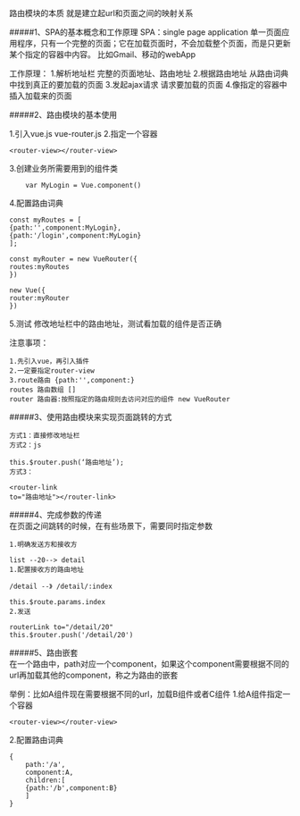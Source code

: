 路由模块的本质 就是建立起url和页面之间的映射关系

#####1、SPA的基本概念和工作原理
SPA：single page application 单一页面应用程序，只有一个完整的页面；它在加载页面时，不会加载整个页面，而是只更新某个指定的容器中内容。
比如Gmail、移动的webApp

工作原理：
1.解析地址栏 
    完整的页面地址、路由地址
2.根据路由地址 从路由词典中找到真正的要加载的页面
3.发起ajax请求 
    请求要加载的页面
4.像指定的容器中 插入加载来的页面

#####2、路由模块的基本使用

1.引入vue.js vue-router.js
2.指定一个容器

    <router-view></router-view>
3.创建业务所需要用到的组件类

        var MyLogin = Vue.component()
4.配置路由词典

    const myRoutes = [
    {path:'',component:MyLogin},
    {path:'/login',component:MyLogin}
    ];

    const myRouter = new VueRouter({
    routes:myRoutes
    })

    new Vue({
    router:myRouter
    })
5.测试
    修改地址栏中的路由地址，测试看加载的组件是否正确

注意事项：

    1.先引入vue，再引入插件
    2.一定要指定router-view
    3.route路由 {path:'',component:}
    routes 路由数组 []
    router 路由器:按照指定的路由规则去访问对应的组件 new VueRouter

#####3、使用路由模块来实现页面跳转的方式

    方式1：直接修改地址栏
    方式2：js

    this.$router.push(‘路由地址’);
    方式3：

    <router-link 
    to="路由地址"></router-link>


#####4、完成参数的传递   
在页面之间跳转的时候，在有些场景下，需要同时指定参数

    1.明确发送方和接收方

    list --20--> detail
    1.配置接收方的路由地址

    /detail --》 /detail/:index

    this.$route.params.index
    2.发送

    routerLink to="/detail/20"
    this.$router.push('/detail/20') 
#####5、路由嵌套  
在一个路由中，path对应一个component，如果这个component需要根据不同的url再加载其他的component，称之为路由的嵌套

举例：比如A组件现在需要根据不同的url，加载B组件或者C组件
1.给A组件指定一个容器

    <router-view></router-view>
2.配置路由词典

    {
        path:'/a',
        component:A,
        children:[
        {path:'/b',component:B}
        ]
    }
